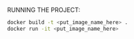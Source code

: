 RUNNING THE PROJECT:

```bash
docker build -t <put_image_name_here> .
docker run -it <put_image_name_here>
```
